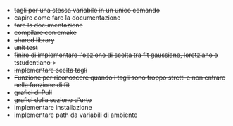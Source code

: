- <del>tagli per una stessa variabile in un unico comando</del>
- <del>capire come fare la documentazione </del>
- <del>fare la documentazione</del>
- <del>compilare con cmake</del>
- <del>shared library</del>
- <del>unit test</del>
- <del>finire di implementare l'opzione di scelta tra fit gaussiano, loretziano o tstudentiano </del>>
- <del>implementare scelta tagli</del>
- <del> Funzione per riconoscere quando i tagli sono troppo stretti e non entrare nella funzione di fit</del>
- <del>grafici di Pull</del>
- <del>grafici della sezione d'urto</del>
- implementare installazione
- implementare path da variabili di ambiente